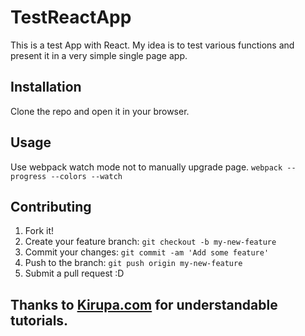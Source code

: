 # TestReactApp
This is a test App with React. My idea is to test various functions and present it in a very simple single page app.
## Installation
Clone the repo and open it in your browser. 
## Usage
Use webpack watch mode not to manually upgrade page.
`webpack --progress --colors --watch`
## Contributing
1. Fork it!
2. Create your feature branch: `git checkout -b my-new-feature`
3. Commit your changes: `git commit -am 'Add some feature'`
4. Push to the branch: `git push origin my-new-feature`
5. Submit a pull request :D
## Thanks to [Kirupa.com](https://www.kirupa.com/) for understandable tutorials.

